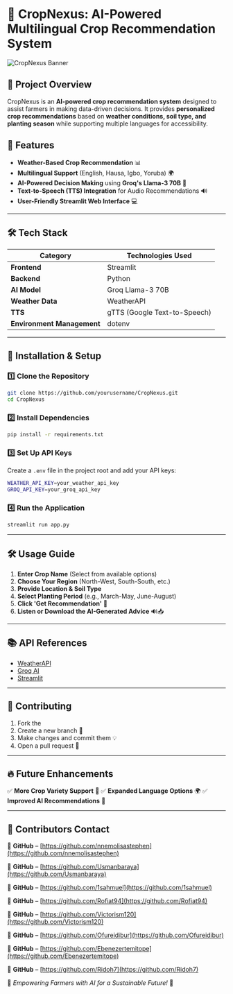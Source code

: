 # 🌱 CropNexus: AI-Powered Multilingual Crop Recommendation System

![CropNexus Banner](https://private-user-images.githubusercontent.com/174807850/426559217-98719a41-5a70-4459-a3f1-534c2ee87355.png?jwt=eyJhbGciOiJIUzI1NiIsInR5cCI6IkpXVCJ9.eyJpc3MiOiJnaXRodWIuY29tIiwiYXVkIjoicmF3LmdpdGh1YnVzZXJjb250ZW50LmNvbSIsImtleSI6ImtleTUiLCJleHAiOjE3NDI5NzQyNTksIm5iZiI6MTc0Mjk3Mzk1OSwicGF0aCI6Ii8xNzQ4MDc4NTAvNDI2NTU5MjE3LTk4NzE5YTQxLTVhNzAtNDQ1OS1hM2YxLTUzNGMyZWU4NzM1NS5wbmc_WC1BbXotQWxnb3JpdGhtPUFXUzQtSE1BQy1TSEEyNTYmWC1BbXotQ3JlZGVudGlhbD1BS0lBVkNPRFlMU0E1M1BRSzRaQSUyRjIwMjUwMzI2JTJGdXMtZWFzdC0xJTJGczMlMkZhd3M0X3JlcXVlc3QmWC1BbXotRGF0ZT0yMDI1MDMyNlQwNzI1NTlaJlgtQW16LUV4cGlyZXM9MzAwJlgtQW16LVNpZ25hdHVyZT1jMjY1MjQ5MzNkM2M0YjQ2NjgwZmM1NDIyNTFkZDdmZDUyYWU3MDIxZmE4YjgwMDZiZmQ1MjlmMGJmN2NjNmY2JlgtQW16LVNpZ25lZEhlYWRlcnM9aG9zdCJ9.qiH277POebTrxIEpp-kV7a89Z0lagpryzEa8idiBR5g)

## 📌 Project Overview
CropNexus is an **AI-powered crop recommendation system** designed to assist farmers in making data-driven decisions. It provides **personalized crop recommendations** based on **weather conditions, soil type, and planting season** while supporting multiple languages for accessibility.

## 🌟 Features
- **Weather-Based Crop Recommendation** 📊
- **Multilingual Support** (English, Hausa, Igbo, Yoruba) 🌍
- **AI-Powered Decision Making** using **Groq's Llama-3 70B** 🧠
- **Text-to-Speech (TTS) Integration** for Audio Recommendations 🔊
- **User-Friendly Streamlit Web Interface** 💻

---

## 🛠️ Tech Stack
| Category          | Technologies Used |
|------------------|-----------------|
| **Frontend**     | Streamlit  |
| **Backend**      | Python  |
| **AI Model**     | Groq Llama-3 70B |
| **Weather Data** | WeatherAPI |
| **TTS**         | gTTS (Google Text-to-Speech) |
| **Environment Management** | dotenv |

---

## 🚀 Installation & Setup

### 1️⃣ Clone the Repository
```sh
git clone https://github.com/yourusername/CropNexus.git
cd CropNexus
```

### 2️⃣ Install Dependencies
```sh
pip install -r requirements.txt
```

### 3️⃣ Set Up API Keys
Create a `.env` file in the project root and add your API keys:
```sh
WEATHER_API_KEY=your_weather_api_key
GROQ_API_KEY=your_groq_api_key
```

### 4️⃣ Run the Application
```sh
streamlit run app.py
```

---

## 🛠️ Usage Guide
1. **Enter Crop Name** (Select from available options)
2. **Choose Your Region** (North-West, South-South, etc.)
3. **Provide Location & Soil Type**
4. **Select Planting Period** (e.g., March-May, June-August)
5. **Click 'Get Recommendation'** 🎯
6. **Listen or Download the AI-Generated Advice** 🔊📥

---

## 📚 API References
- [WeatherAPI](https://www.weatherapi.com/)
- [Groq AI](https://www.groq.com/)
- [Streamlit](https://streamlit.io/)

---

## 🤝 Contributing

1. Fork the 
2. Create a new branch 🚀
3. Make changes and commit them 💡
4. Open a pull request 🔄

---

## 🔥 Future Enhancements
✅ **More Crop Variety Support** 🌾
✅ **Expanded Language Options** 🌍
✅ **Improved AI Recommendations** 🧠

---

## 📧 Contributors Contact
📌 **GitHub** – [https://github.com/nnemolisastephen](https://github.com/nnemolisastephen)
  
📌 **GitHub** – [https://github.com/Usmanbaraya](https://github.com/Usmanbaraya)
  
📌 **GitHub** – [https://github.com/1sahmuel](https://github.com/1sahmuel)
  
📌 **GitHub** – [https://github.com/Rofiat94](https://github.com/Rofiat94)
 
📌 **GitHub** – [https://github.com/Victorism120](https://github.com/Victorism120)

📌 **GitHub** – [https://github.com/Ofureidibur](https://github.com/Ofureidibur)
  
📌 **GitHub** – [https://github.com/Ebenezertemitope](https://github.com/Ebenezertemitope)
  
📌 **GitHub** – [https://github.com/Ridoh7](https://github.com/Ridoh7)

🚀 _Empowering Farmers with AI for a Sustainable Future!_ 🌾

